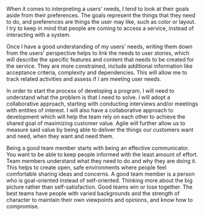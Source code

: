 When it comes to interpreting a users' needs, I tend to look at their goals aside from their preferences. The goals represent the things that they need to do, and preferences are things the user may like, such as color or layout. I try to keep in mind that people are coming to access a service, instead of interacting with a system.

Once I have a good understanding of my users' needs, writing them down  from the users' perspective helps to link the needs to user stories, which will describe the specific features and content that needs to be created for the service. They are more constrained, include additional information like acceptance criteria, complexity and dependencies. This will allow me to track related activities and assess if I am meeting user needs. 

In order to start the process of developing a program, I will need to understand what the problem is that I need to solve. I will adopt a collaborative approach, starting with conducting interviews and/or meetings with entities of interest. I will also have a collaborative approach to development which will help the team rely on each other to achieve the shared goal of maximizing customer value. Agile will further allow us to measure said value by being able to deliver the things our customers want and need, when they want and need them.

Being a good team member starts with being an effective communicator. You want to be able to keep people informed with the least amount of effort. Team members understand what they need to do and why they are doing it. This helps to create open, safe environments where people feel comfortable sharing ideas and concerns. A good team member is a person who is goal-oriented instead of self-oriented. Thinking more about the big picture rather than self-satisfaction. Good teams win or lose together. The best teams have people with varied backgrounds and the strength of character to maintain their own viewpoints and opinions, and know how to compromise.
